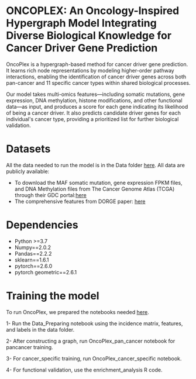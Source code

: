 # ONCOPLEX: An Oncology-Inspired Hypergraph Model Integrating Diverse Biological Knowledge for Cancer Driver Gene Prediction
OncoPlex is a hypergraph-based method for cancer driver gene prediction. It learns rich node representations by modeling higher-order pathway interactions, enabling the identification of cancer driver genes across both pan-cancer and 11 specific cancer types within shared biological processes.

Our model takes multi-omics features—including somatic mutations, gene expression, DNA methylation, histone modifications, and other functional data—as input, and produces a score for each gene indicating its likelihood of being a cancer driver. It also predicts candidate driver genes for each individual's cancer type, providing a prioritized list for further biological validation.

# Datasets
All  the data needed to run the model is in the Data folder [here](https://github.com/etab12/OncoPlex/tree/029ef7a69ec6fc0483ff39d79ee88d74639eb0c5/Data).
All data are publicly available:
 - To download the MAF somatic mutation, gene expression FPKM files, and DNA Methylation files from The Cancer Genome Atlas (TCGA) through their GDC portal:[here](https://portal.gdc.cancer.gov/)
 - The comprehensive features from DORGE paper: [here](https://www.science.org/doi/10.1126/sciadv.aba6784)

# Dependencies 
 - Python >=3.7
 - Numpy==2.0.2
 - Pandas==2.2.2
 - sklearn==1.6.1
 - pytorch==2.6.0
 - pytorch geometric==2.6.1
   

# Training the model
To run OncoPlex, we prepared the notebooks needed [here](https://github.com/etab12/OncoPlex/tree/029ef7a69ec6fc0483ff39d79ee88d74639eb0c5/src).

  1- Run the Data_Preparing notebook using the incidence matrix, features, and labels in the data folder. 
  
  2- After constructing a graph, run OncoPlex_pan_cancer notebook for pancancer training.
  
  3- For cancer_specific training, run OncoPlex_cancer_specific notebook. 

  4- For functional validation, use the enrichment_analysis R code. 

